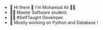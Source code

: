 - 👋 Hi there 👋 I'm Mohamad Ali 🙋‍♂️
- 👨‍🎓 Master Software student.
- 👨‍💻 #SelfTaught Developer.
- 🌱 Mostly working on Python and Database !
<!---
mhmdalijavaheri/mhmdalijavaheri is a ✨ special ✨ repository because its `README.md` (this file) appears on your GitHub profile.
You can click the Preview link to take a look at your changes.
--->
